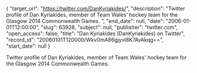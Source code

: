 {
  "target_url": "https://twitter.com/DanKyriakides/", 
  "description": "Twitter profile of Dan Kyriakides, member of Team Wales' hockey team for the Glasgow 2014 Commonwealth Games. ", 
  "end_date": null, 
  "date": "2006-01-01T12:00:00", 
  "slug": 63928, 
  "subject": null, 
  "publisher": "twitter.com", 
  "open_access": false, 
  "title": "Dan Kyriakides (DanKyriakides) on Twitter", 
  "record_id": "20060101T120000/Wkv0mA86gjyvl8K7AvAkqg==", 
  "start_date": null
}

Twitter profile of Dan Kyriakides, member of Team Wales' hockey team for the Glasgow 2014 Commonwealth Games. 